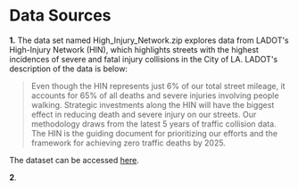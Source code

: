 # Data Sources
**1.** The data set named High_Injury_Network.zip explores data from LADOT's High-Injury Network (HIN), which highlights streets with the highest incidences of severe and fatal injury collisions in the City of LA. LADOT's description of the data is below:

  > Even though the HIN represents just 6% of our total street mileage, it accounts for 65% of all deaths and severe injuries involving people walking. Strategic investments along the HIN will have the biggest effect in reducing death and severe injury on our streets. Our methodology draws from the latest 5 years of traffic collision data. The HIN is the guiding document for prioritizing our efforts and the framework for achieving zero traffic deaths by 2025.

The dataset can be accessed [here](https://geohub.lacity.org/datasets/ladot::high-injury-network-2/explore).

**2**. 
